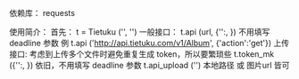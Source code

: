 依赖库：
    requests

使用简介：
    首先：
        t = Tietuku ('<access key>', '<secret key>')
    一般接口：
        t.api (url, {'<param>':<value>, })
        不用填写 deadline 参数
        例 t.api ('http://api.tietuku.com/v1/Album', {'action':'get'})
    上传接口:
        考虑到上传多个文件时避免重复生成 token，所以要繁琐些
        t.token_mk ({'<param>':<value>, })
        依旧，不用填写 deadline 参数
        t.api_upload ('<path>')
        本地路径 或 图片url 皆可
        